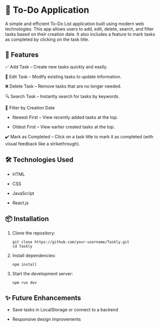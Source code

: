 # 📝 To-Do Application

A simple and efficient To-Do List application built using modern web technologies. This app allows users to add, edit, delete, search, and filter tasks based on their creation date. It also includes a feature to mark tasks as completed by clicking on the task title.

## 🚀 Features

 ✅ Add Task – Create new tasks quickly and easily.

📝 Edit Task – Modify existing tasks to update information.

❌ Delete Task – Remove tasks that are no longer needed.

🔍 Search Task – Instantly search for tasks by keywords.

📅 Filter by Creation Date

  - Newest First – View recently added tasks at the top.

  - Oldest First – View earlier created tasks at the top.

✔️ Mark as Completed – Click on a task title to mark it as completed (with visual feedback like a strikethrough).

## 🛠️ Technologies Used

- HTML

- CSS

- JavaScript 

- React.js 


## 📦 Installation

1. Clone the repository:
   
       git clone https://github.com/your-username/Taskly.git
       cd Taskly
2. Install dependencies:

       npm install
3. Start the development server:

       npm run dev
## ✨ Future Enhancements

- Save tasks in LocalStorage or connect to a backend

- Responsive design improvements


